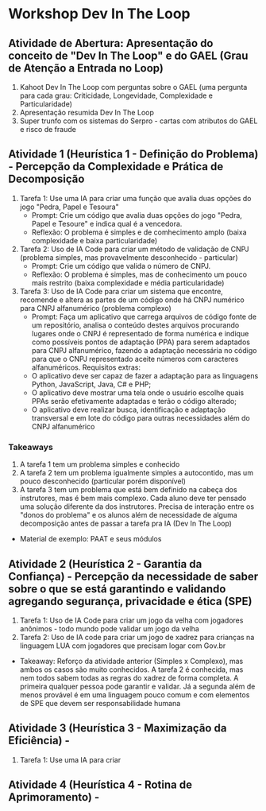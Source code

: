 # Workshop Dev In The Loop

## Atividade de Abertura: Apresentação do conceito de "Dev In The Loop" e do GAEL (Grau de Atenção a Entrada no Loop)
1. Kahoot Dev In The Loop com perguntas sobre o GAEL (uma pergunta para cada grau: Criticidade, Longevidade, Complexidade e Particularidade)
2. Apresentação resumida Dev In The Loop
3. Super trunfo com os sistemas do Serpro - cartas com atributos do GAEL e risco de fraude

## Atividade 1 (Heurística 1 - Definição do Problema) - Percepção da Complexidade e Prática de Decomposição
1. Tarefa 1: Use uma IA para criar uma função que avalia duas opções do jogo "Pedra, Papel e Tesoura"
   - Prompt: Crie um código que avalia duas opções do jogo "Pedra, Papel e Tesoure" e indica qual é a vencedora.
   - Reflexão: O problema é simples e de comhecimento amplo (baixa complexidade e baixa particularidade)
2. Tarefa 2: Uso de IA Code para criar um método de validação de CNPJ (problema simples, mas provavelmente desconhecido - particular)
   - Prompt: Crie um código que valida o número de CNPJ.
   - Reflexão: O problema é simples, mas de conhecimento um pouco mais restrito (baixa complexidade e média particularidade)
3. Tarefa 3: Uso de IA Code para criar um sistema que encontre, recomende e altera as partes de um código onde há CNPJ numérico para CNPJ alfanumérico (problema complexo)
   - Prompt: Faça um aplicativo que carrega arquivos de código fonte de um repositório, analisa o conteúdo destes arquivos procurando lugares onde o CNPJ é representado de forma numérica e indique como possíveis pontos de adaptação (PPA) para serem adaptados para CNPJ alfanumérico, fazendo a adaptação necessária no código para que o CNPJ representado aceite números com caracteres alfanuméricos.
   Requisitos extras:
   - O aplicativo deve ser capaz de fazer a adaptação para as linguagens Python, JavaScript, Java, C# e PHP;
   - O aplicativo deve mostrar uma tela onde o usuário escolhe quais PPAs serão efetivamente adaptadas e terão o código alterado;
   - O aplicativo deve realizar busca, identificação e adaptação transversal e em lote do código para outras necessidades além do CNPJ alfanumérico
### Takeaways
1. A tarefa 1 tem um problema simples e conhecido
2. A tarefa 2 tem um problema igualmente simples a autocontido, mas um pouco desconhecido (particular porém disponível)
3. A tarefa 3 tem um problema que está bem definido na cabeça dos instrutores, mas é bem mais complexo. Cada aluno deve ter pensado uma solução diferente da dos instrutores. Precisa de interação entre os "donos do problema" e os alunos além de necessidade de alguma decomposição antes de passar a tarefa pra IA (Dev In The Loop)
- Material de exemplo: PAAT e seus módulos

## Atividade 2 (Heurística 2 - Garantia da Confiança) - Percepção da necessidade de saber sobre o que se está garantindo e validando agregando segurança, privacidade e ética (SPE)
1. Tarefa 1: Uso de IA Code para criar um jogo da velha com jogadores anônimos - todo mundo pode validar um jogo da velha
2. Tarefa 2: Uso de IA code para criar um jogo de xadrez para crianças na linguagem LUA com jogadores que precisam logar com Gov.br
- Takeaway: Reforço da atividade anterior (Simples x Complexo), mas ambos os casos são muito conhecidos. A tarefa 2 é conhecida, mas nem todos sabem todas as regras do xadrez de forma completa. A primeira qualquer pessoa pode garantir e validar. Já a segunda além de menos provável é em uma linguagem pouco comum e com elementos de SPE que devem ser responsabilidade humana

## Atividade 3 (Heurística 3 - Maximização da Eficiência) - 
1. Tarefa 1: Use uma IA para criar 

## Atividade 4 (Heurística 4 - Rotina de Aprimoramento) - 

